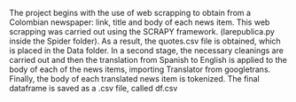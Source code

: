 The project begins with the use of web scrapping to obtain from a Colombian newspaper: link, title and body of each news item. This web scrapping was carried out using the SCRAPY framework. (larepublica.py inside the Spider folder). As a result, the quotes.csv file is obtained, which is placed in the Data folder.
In a second stage, the necessary cleanings are carried out and then the translation from Spanish to English is applied to the body of each of the news items, importing Translator from googletrans.
Finally, the body of each translated news item is tokenized. The final dataframe is saved as a .csv file, called df.csv
